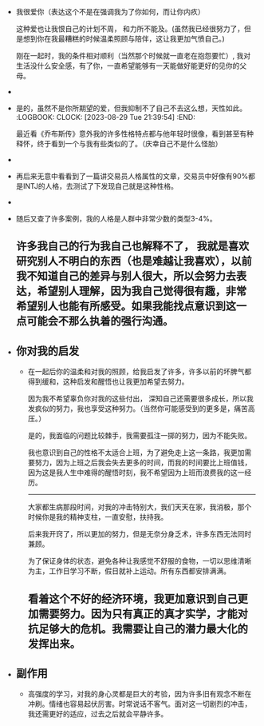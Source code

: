 - 我很爱你（表达这个不是在强调我为了你如何，而让你内疚）
  
  这种爱也让我恨自己的计划不周， 和力所不能及。(虽然我已经很努力了，但是想到你在我最糟糕的时候温柔照顾与陪伴，这让我更加气愤自己。)
  
  刚在一起时，我的条件相对顺利（当然那个时候就一直老在抱怨要忙）, 我对生活没什么安全感，有了你，一直希望能够有一天能做好能更好的见你的父母。
-
- 是的，虽然不是你所期望的爱，但我抑制不了自己不去这么想，天性如此。 
  :LOGBOOK:
  CLOCK: [2023-08-29 Tue 21:39:54]
  :END:
  
  最近看《乔布斯传》意外我的许多性格特点都与他年轻时很像，看到甚至有种释怀，终于看到一个与我有些类似的了。（庆幸自己不是什么怪胎）
-
- 再后来无意中看看到了一篇讲交易员人格属性的文章，交易员中好像有90%都是INTJ的人格，去测试了下发现自己就是这种性格。
-
- 随后又查了许多案例，我的人格是人群中非常少数的类型3-4%。
  
  许多我自己的行为我自己也解释不了， 我就是喜欢研究别人不明白的东西（也是难越让我喜欢），以前我不知道自己的差异与别人很大，所以会努力去表达，希望别人理解，因为我自己觉得很有趣，非常希望别人也能有所感受。如果我能找点意识到这一点可能会不那么执着的强行沟通。
  ---
- ## 你对我的启发
	- 在一起后你的温柔和对我的照顾，给我启发了许多，许多以前的坏脾气都得到缓和，这种启发和醒悟也让我更加希望去努力。
	  
	  因为我不希望辜负你对我的这些付出， 深知自己还需要很多成长，所以我发疯似的努力，我也享受这种努力。（当然你可能感受到的更多是，痛苦高压。）
	  
	  是的，我面临的问题比较棘手，我需要孤注一掷的努力，因为不能失败。
	  
	  我也意识到自己的性格不太适合上班，为了避免走上这一条路，我更加需要努力，因为上班之后我会失去更多的时间，而我的时间要比上班值钱，因为这是我人生中难得的醒悟时刻，我不希望因为上班而浪费我的这一经历。
	  
	  ---
	  大家都生病那段时间，对我的冲击特别大，我们天天在家，我消极，那个时候你是我的精神支柱，一直安慰，扶持我。
	  
	  后来我开窍了，所以更加的努力，但是无奈分身乏术，许多东西无法同时兼顾。
	  
	  为了保证身体的状态，避免各种让我感觉不舒服的食物，一切以思维清晰为主，工作日学习不断，假日就补上运动。所有东西都安排满满。
	  
	  看着这个不好的经济环境，我更加意识到自己更加需要努力。因为只有真正的真才实学，才能对抗足够大的危机。我需要让自己的潜力最大化的发挥出来。
	  ---
- ## 副作用
	- 高强度的学习，对我的身心灵都是巨大的考验，因为许多旧有观念不断在冲刷。情绪也容易起伏厉害。时常说话不客气。面对这一切剧烈的冲击，我还需更好的适应，过去之后就会平静许多。